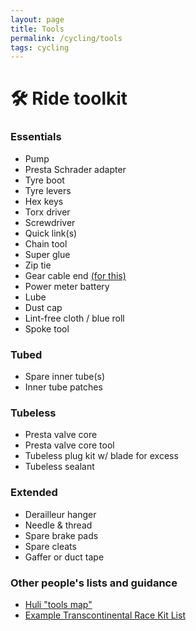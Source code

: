 ```yaml
---
layout: page
title: Tools
permalink: /cycling/tools
tags: cycling
---
```


# 🛠️ Ride toolkit

### Essentials
- Pump
- Presta Schrader adapter
- Tyre boot
- Tyre levers
- Hex keys
- Torx driver
- Screwdriver
- Quick link(s)
- Chain tool
- Super glue
- Zip tie
- Gear cable end [(for this)](https://electricbikeaction.com/bike-hacks-how-to-survive-with-a-broken-derailleur-cable/)
- Power meter battery
- Lube
- Dust cap
- Lint-free cloth / blue roll
- Spoke tool

### Tubed
- Spare inner tube(s)
- Inner tube patches

### Tubeless
- Presta valve core
- Presta valve core tool
- Tubeless plug kit w/ blade for excess
- Tubeless sealant

### Extended
- Derailleur hanger
- Needle & thread
- Spare brake pads
- Spare cleats
- Gaffer or duct tape

### Other people's lists and guidance
- [Huli "tools map"](https://www.huli.life/post/the-tools-map)
- [Example Transcontinental Race Kit List](https://www.apidura.com/journal/chris-herberts-transcontinental-race-kit-list/)
